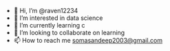 - 👋 Hi, I’m @raven12234
- 👀 I’m interested in data science
- 🌱 I’m currently learning c
- 💞️ I’m looking to collaborate on learning
- 📫 How to reach me somasandeep2003@gmail.com

<!---
raven12234/raven12234 is a ✨ special ✨ repository because its `README.md` (this file) appears on your GitHub profile.
You can click the Preview link to take a look at your changes.
--->
